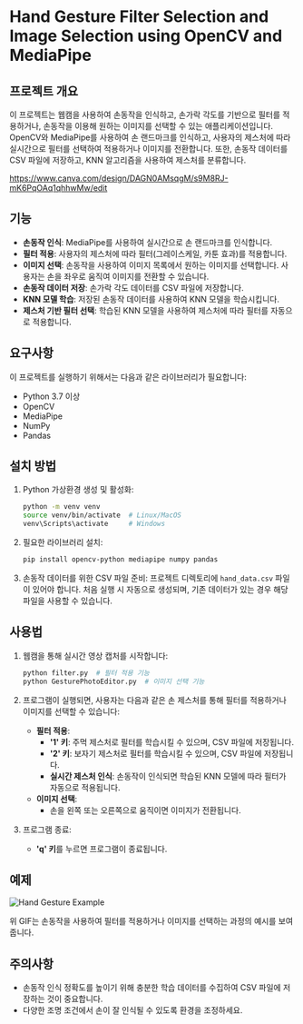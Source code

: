# Hand Gesture Filter Selection and Image Selection using OpenCV and MediaPipe

## 프로젝트 개요
이 프로젝트는 웹캠을 사용하여 손동작을 인식하고, 손가락 각도를 기반으로 필터를 적용하거나, 손동작을 이용해 원하는 이미지를 선택할 수 있는 애플리케이션입니다. OpenCV와 MediaPipe를 사용하여 손 랜드마크를 인식하고, 사용자의 제스처에 따라 실시간으로 필터를 선택하여 적용하거나 이미지를 전환합니다. 또한, 손동작 데이터를 CSV 파일에 저장하고, KNN 알고리즘을 사용하여 제스처를 분류합니다.

https://www.canva.com/design/DAGN0AMsqgM/s9M8RJ-mK6PqOAq1qhhwMw/edit

## 기능
- **손동작 인식**: MediaPipe를 사용하여 실시간으로 손 랜드마크를 인식합니다.
- **필터 적용**: 사용자의 제스처에 따라 필터(그레이스케일, 카툰 효과)를 적용합니다.
- **이미지 선택**: 손동작을 사용하여 이미지 목록에서 원하는 이미지를 선택합니다. 사용자는 손을 좌우로 움직여 이미지를 전환할 수 있습니다.
- **손동작 데이터 저장**: 손가락 각도 데이터를 CSV 파일에 저장합니다.
- **KNN 모델 학습**: 저장된 손동작 데이터를 사용하여 KNN 모델을 학습시킵니다.
- **제스처 기반 필터 선택**: 학습된 KNN 모델을 사용하여 제스처에 따라 필터를 자동으로 적용합니다.

## 요구사항
이 프로젝트를 실행하기 위해서는 다음과 같은 라이브러리가 필요합니다:

- Python 3.7 이상
- OpenCV
- MediaPipe
- NumPy
- Pandas

## 설치 방법

1. Python 가상환경 생성 및 활성화:
    ```bash
    python -m venv venv
    source venv/bin/activate  # Linux/MacOS
    venv\Scripts\activate     # Windows
    ```

2. 필요한 라이브러리 설치:
    ```bash
    pip install opencv-python mediapipe numpy pandas
    ```

3. 손동작 데이터를 위한 CSV 파일 준비:
    프로젝트 디렉토리에 `hand_data.csv` 파일이 있어야 합니다. 처음 실행 시 자동으로 생성되며, 기존 데이터가 있는 경우 해당 파일을 사용할 수 있습니다.

## 사용법

1. 웹캠을 통해 실시간 영상 캡처를 시작합니다:
    ```bash
    python filter.py  # 필터 적용 기능
    python GesturePhotoEditor.py  # 이미지 선택 기능
    ```

2. 프로그램이 실행되면, 사용자는 다음과 같은 손 제스처를 통해 필터를 적용하거나 이미지를 선택할 수 있습니다:
    - **필터 적용**:
        - **'1' 키**: 주먹 제스처로 필터를 학습시킬 수 있으며, CSV 파일에 저장됩니다.
        - **'2' 키**: 보자기 제스처로 필터를 학습시킬 수 있으며, CSV 파일에 저장됩니다.
        - **실시간 제스처 인식**: 손동작이 인식되면 학습된 KNN 모델에 따라 필터가 자동으로 적용됩니다.
    - **이미지 선택**:
        - 손을 왼쪽 또는 오른쪽으로 움직이면 이미지가 전환됩니다. 

3. 프로그램 종료:
    - **'q' 키**를 누르면 프로그램이 종료됩니다.

## 예제

![Hand Gesture Example](example.gif)

위 GIF는 손동작을 사용하여 필터를 적용하거나 이미지를 선택하는 과정의 예시를 보여줍니다.

## 주의사항
- 손동작 인식 정확도를 높이기 위해 충분한 학습 데이터를 수집하여 CSV 파일에 저장하는 것이 중요합니다.
- 다양한 조명 조건에서 손이 잘 인식될 수 있도록 환경을 조정하세요.
